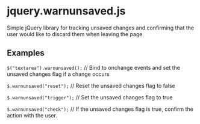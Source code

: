jquery.warnunsaved.js
=====================

Simple jQuery library for tracking unsaved changes and confirming that the user would like to discard them when leaving the page

## Examples

`$("textarea").warnunsaved();` // Bind to onchange events and set the unsaved changes flag if a change occurs

`$.warnunsaved("reset");` // Reset the unsaved changes flag to false

`$.warnunsaved("trigger");` // Set the unsaved changes flag to true

`$.warnunsaved("check");` // If the unsaved changes flag is true, confirm the action with the user.   
